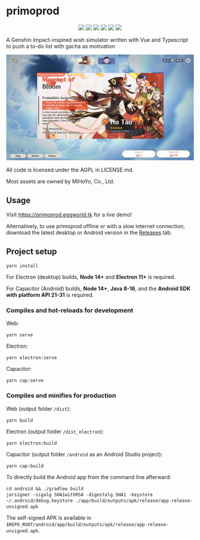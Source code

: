 # primoprod

<p align="center">
    <img src="https://img.shields.io/github/workflow/status/potatoeggy/primoprod/web-electron-capacitor-ci" />
    <img src="https://img.shields.io/github/v/release/potatoeggy/primoprod?display_name=tag" />
    <img src="https://img.shields.io/github/issues/potatoeggy/primoprod" />
    <img src="https://img.shields.io/github/forks/potatoeggy/primoprod" />
    <img src="https://img.shields.io/github/stars/potatoeggy/primoprod" />
    <img src="https://img.shields.io/github/license/potatoeggy/primoprod" />
</p>

A Genshin Impact-inspired wish simulator written with Vue and Typescript to push a to-do list with gacha as motivation

![](primoprod-demo.png)

All code is licensed under the AGPL in LICENSE.md.

Most assets are owned by MiHoYo, Co., Ltd.

## Usage

Visit https://primoprod.eggworld.tk for a live demo!

Alternatively, to use primoprod offline or with a slow internet connection, download the latest desktop or Android version in the [Releases](https://github.com/potatoeggy/primoprod/releases/latest) tab.

## Project setup

```
yarn install
```

For Electron (desktop) builds, **Node 14+** and **Electron 11+** is required.

For Capacitor (Android) builds, **Node 14+**, **Java 8-16**, and the **Android SDK with platform API 21-31** is required.

### Compiles and hot-reloads for development

Web:

```
yarn serve
```

Electron:

```
yarn electron:serve
```

Capacitor:

```
yarn cap:serve
```

### Compiles and minifies for production

Web (output folder `/dist`):

```
yarn build
```

Electron (output folder `/dist_electron`):

```
yarn electron:build
```

Capacitor (output folder `/android` as an Android Studio project):

```
yarn cap:build
```

To directly build the Android app from the command line afterward:

```
cd android && ./gradlew build
jarsigner -sigalg SHA1withRSA -digestalg SHA1 -keystore ~/.android/debug.keystore ./app/build/outputs/apk/release/app-release-unsigned.apk
```

The self-signed APK is available in `$REPO_ROOT/android/app/build/outputs/apk/release/app-release-unsigned.apk`.

